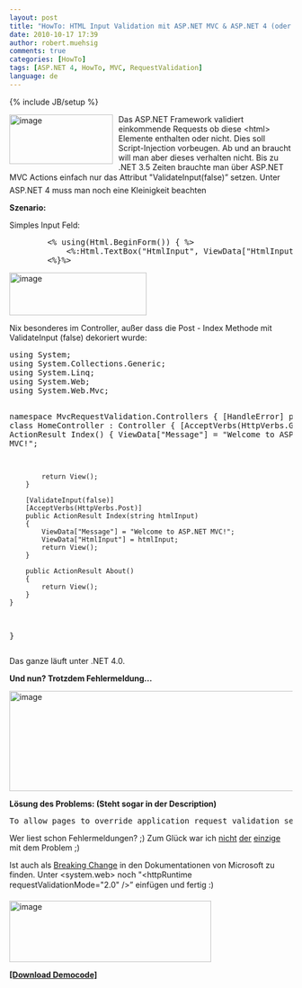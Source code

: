 ```yaml
---
layout: post
title: "HowTo: HTML Input Validation mit ASP.NET MVC & ASP.NET 4 (oder warum geht ValidateInput(false) nicht?)"
date: 2010-10-17 17:39
author: robert.muehsig
comments: true
categories: [HowTo]
tags: [ASP.NET 4, HowTo, MVC, RequestValidation]
language: de
---
```

{% include JB/setup %}
<p><a href="{{BASE_PATH}}/assets/wp-images/image1077.png"><img style="border-bottom: 0px; border-left: 0px; margin: 0px 10px 0px 0px; display: inline; border-top: 0px; border-right: 0px" title="image" border="0" alt="image" align="left" src="{{BASE_PATH}}/assets/wp-images/image_thumb259.png" width="184" height="88" /></a> </p>  <p>Das ASP.NET Framework validiert einkommende Requests ob diese &lt;html&gt; Elemente enthalten oder nicht. Dies soll Script-Injection vorbeugen. Ab und an braucht will man aber dieses verhalten nicht. Bis zu .NET 3.5 Zeiten brauchte man über ASP.NET MVC Actions einfach nur das Attribut "ValidateInput(false)” setzen. Unter ASP.NET 4 muss man noch eine Kleinigkeit beachten</p>  <p><strong>Szenario:</strong></p>  <p>Simples Input Feld:</p>  <div style="padding-bottom: 0px; margin: 0px; padding-left: 0px; padding-right: 0px; display: inline; float: none; padding-top: 0px" id="scid:812469c5-0cb0-4c63-8c15-c81123a09de7:89bcf107-455e-4f75-83d2-8342886dd91d" class="wlWriterEditableSmartContent"><pre name="code" class="c#">        &lt;% using(Html.BeginForm()) { %&gt;
            &lt;%:Html.TextBox("HtmlInput", ViewData["HtmlInput"]) %&gt;                                  
        &lt;%}%&gt;</pre></div>

<p><a href="{{BASE_PATH}}/assets/wp-images/image1078.png"><img style="border-bottom: 0px; border-left: 0px; display: inline; border-top: 0px; border-right: 0px" title="image" border="0" alt="image" src="{{BASE_PATH}}/assets/wp-images/image_thumb260.png" width="244" height="76" /></a> </p>

<p>Nix besonderes im Controller, außer dass die Post - Index Methode mit ValidateInput (false) dekoriert wurde:</p>

<div style="padding-bottom: 0px; margin: 0px; padding-left: 0px; padding-right: 0px; display: inline; float: none; padding-top: 0px" id="scid:812469c5-0cb0-4c63-8c15-c81123a09de7:c4b4e3d9-a1bd-4421-9332-797fd94531ef" class="wlWriterEditableSmartContent"><pre name="code" class="c#">using System;
using System.Collections.Generic;
using System.Linq;
using System.Web;
using System.Web.Mvc;

namespace MvcRequestValidation.Controllers
{
    [HandleError]
    public class HomeController : Controller
    {
        [AcceptVerbs(HttpVerbs.Get)]
        public ActionResult Index()
        {
            ViewData["Message"] = "Welcome to ASP.NET MVC!";

            return View();
        }

        [ValidateInput(false)]
        [AcceptVerbs(HttpVerbs.Post)]
        public ActionResult Index(string htmlInput)
        {
            ViewData["Message"] = "Welcome to ASP.NET MVC!";
            ViewData["HtmlInput"] = htmlInput;
            return View();
        }

        public ActionResult About()
        {
            return View();
        }
    }
}
</pre></div>

<p>Das ganze läuft unter .NET 4.0.</p>

<p><strong>Und nun? Trotzdem Fehlermeldung...</strong></p>

<p><a href="{{BASE_PATH}}/assets/wp-images/image1079.png"><img style="border-bottom: 0px; border-left: 0px; display: inline; border-top: 0px; border-right: 0px" title="image" border="0" alt="image" src="{{BASE_PATH}}/assets/wp-images/image_thumb261.png" width="545" height="178" /></a> </p>

<p><strong>Lösung des Problems: (Steht sogar in der Description)</strong></p>

<p></p>

<p></p>

<p></p>

<div style="padding-bottom: 0px; margin: 0px; padding-left: 0px; padding-right: 0px; display: inline; float: none; padding-top: 0px" id="scid:812469c5-0cb0-4c63-8c15-c81123a09de7:c3dbd2b2-50f1-4426-9d0c-29c9abe4b158" class="wlWriterEditableSmartContent"><pre name="code" class="c#">To allow pages to override application request validation settings, set the requestValidationMode attribute in the httpRuntime configuration section to requestValidationMode="2.0". Example: &lt;httpRuntime requestValidationMode="2.0" /&gt;. </pre></div>

<p>Wer liest schon Fehlermeldungen? ;) Zum Glück war ich <a href="http://stackoverflow.com/questions/1461330/validateinput-attribute-doesnt-seem-to-work-in-asp-net-mvc">nicht</a> <a href="http://stackoverflow.com/questions/807662/why-is-validateinputfalse-not-working">der</a> <a href="http://blogs.microsoft.co.il/blogs/pintyo/archive/2010/03/24/simple-rtfem-or-why-asp-net-mvc-validateinput_3D00_false-doesnt-disable-request-validation-on-asp-net-4.aspx">einzige</a> mit dem Problem ;)</p>

<p>Ist auch als <a href="http://www.asp.net/learn/whitepapers/aspnet4/breaking-changes">Breaking Change</a> in den Dokumentationen von Microsoft zu finden. Unter &lt;system.web&gt; noch "&lt;httpRuntime requestValidationMode=&quot;2.0&quot; /&gt;” einfügen und fertig :)</p>

<p><a href="{{BASE_PATH}}/assets/wp-images/image1080.png"><img style="border-bottom: 0px; border-left: 0px; display: inline; border-top: 0px; border-right: 0px" title="image" border="0" alt="image" src="{{BASE_PATH}}/assets/wp-images/image_thumb262.png" width="359" height="109" /></a> </p>

<p><strong><a href="{{BASE_PATH}}/assets/files/democode/mvcrequestvalidation/mvcrequestvalidation.zip">[Download Democode]</a></strong></p>
